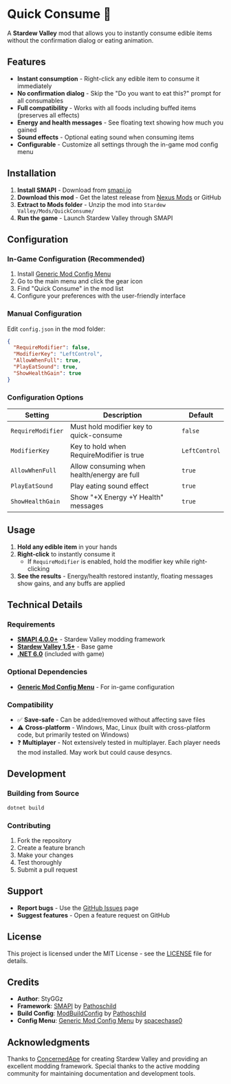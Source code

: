 # Quick Consume 🍎

A **Stardew Valley** mod that allows you to instantly consume edible items without the confirmation dialog or eating animation.

## Features

- **Instant consumption** - Right-click any edible item to consume it immediately
- **No confirmation dialog** - Skip the "Do you want to eat this?" prompt for all consumables
- **Full compatibility** - Works with all foods including buffed items (preserves all effects)
- **Energy and health messages** - See floating text showing how much you gained
- **Sound effects** - Optional eating sound when consuming items
- **Configurable** - Customize all settings through the in-game mod config menu

## Installation

1. **Install SMAPI** - Download from [smapi.io](https://smapi.io/)
2. **Download this mod** - Get the latest release from [Nexus Mods](#) or GitHub
3. **Extract to Mods folder** - Unzip the mod into `Stardew Valley/Mods/QuickConsume/`
4. **Run the game** - Launch Stardew Valley through SMAPI

## Configuration

### In-Game Configuration (Recommended)

1. Install [Generic Mod Config Menu](https://www.nexusmods.com/stardewvalley/mods/5098)
2. Go to the main menu and click the gear icon
3. Find "Quick Consume" in the mod list
4. Configure your preferences with the user-friendly interface

### Manual Configuration

Edit `config.json` in the mod folder:

```json
{
  "RequireModifier": false,
  "ModifierKey": "LeftControl",
  "AllowWhenFull": true,
  "PlayEatSound": true,
  "ShowHealthGain": true
}
```

### Configuration Options

| Setting           | Description                                 | Default       |
| ----------------- | ------------------------------------------- | ------------- |
| `RequireModifier` | Must hold modifier key to quick-consume     | `false`       |
| `ModifierKey`     | Key to hold when RequireModifier is true    | `LeftControl` |
| `AllowWhenFull`   | Allow consuming when health/energy are full | `true`        |
| `PlayEatSound`    | Play eating sound effect                    | `true`        |
| `ShowHealthGain`  | Show "+X Energy +Y Health" messages         | `true`        |

## Usage

1. **Hold any edible item** in your hands
2. **Right-click** to instantly consume it
   - If `RequireModifier` is enabled, hold the modifier key while right-clicking
3. **See the results** - Energy/health restored instantly, floating messages show gains, and any buffs are applied

## Technical Details

### Requirements

- **[SMAPI 4.0.0+](https://smapi.io/)** - Stardew Valley modding framework
- **[Stardew Valley 1.5+](https://store.steampowered.com/app/413150/Stardew_Valley/)** - Base game
- **[.NET 6.0](https://dotnet.microsoft.com/download/dotnet/6.0)** (included with game)

### Optional Dependencies

- **[Generic Mod Config Menu](https://www.nexusmods.com/stardewvalley/mods/5098)** - For in-game configuration

### Compatibility

- ✅ **Save-safe** - Can be added/removed without affecting save files
- ⚠️ **Cross-platform** - Windows, Mac, Linux (built with cross-platform code, but primarily tested on Windows)
- ❓ **Multiplayer** - Not extensively tested in multiplayer. Each player needs the mod installed. May work but could cause desyncs.

## Development

### Building from Source

```bash
dotnet build
```

### Contributing

1. Fork the repository
2. Create a feature branch
3. Make your changes
4. Test thoroughly
5. Submit a pull request

## Support

- **Report bugs** - Use the [GitHub Issues](https://github.com/p-v-z/QuickConsume/issues) page
- **Suggest features** - Open a feature request on GitHub

## License

This project is licensed under the MIT License - see the [LICENSE](LICENSE) file for details.

## Credits

- **Author**: StyGGz
- **Framework**: [SMAPI](https://smapi.io/) by [Pathoschild](https://github.com/Pathoschild)
- **Build Config**: [ModBuildConfig](https://github.com/Pathoschild/Stardew.ModBuildConfig) by [Pathoschild](https://github.com/Pathoschild)
- **Config Menu**: [Generic Mod Config Menu](https://www.nexusmods.com/stardewvalley/mods/5098) by [spacechase0](https://github.com/spacechase0)

## Acknowledgments

Thanks to [ConcernedApe](https://twitter.com/ConcernedApe) for creating Stardew Valley and providing an excellent modding framework. Special thanks to the active modding community for maintaining documentation and development tools.
